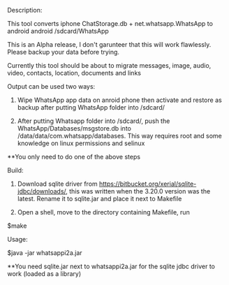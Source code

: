 Description:

This tool converts iphone ChatStorage.db + net.whatsapp.WhatsApp to android android /sdcard/WhatsApp

This is an Alpha release, I don't garunteer that this will work flawlessly. Please backup your data before trying.

Currently this tool should be about to migrate messages, image, audio, video, contacts, location, documents and links

Output can be used two ways:

1. Wipe WhatsApp app data on anroid phone then activate and restore as backup after putting WhatsApp folder into /sdcard/

2. After putting Whatsapp folder into /sdcard/, push the WhatsApp/Databases/msgstore.db into /data/data/com.whatsapp/databases. This way requires root and some knowledge on linux permissions and selinux

**You only need to do one of the above steps

Build:

1. Download sqlite driver from https://bitbucket.org/xerial/sqlite-jdbc/downloads/, this was written when the 3.20.0 version was the latest. Rename it to sqlite.jar and place it next to Makefile

2. Open a shell, move to the directory containing Makefile, run 

$make

Usage:

$java -jar whatsappi2a.jar <iphone ChatStorage.db path> <iphone net.whatsapp.Whatsapp path> <directory to output the WhatsApp directory> 

**You need sqlite.jar next to whatsappi2a.jar for the sqlite jdbc driver to work (loaded as a library)
